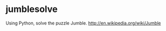 jumblesolve
===========

Using Python, solve the puzzle Jumble. http://en.wikipedia.org/wiki/Jumble
